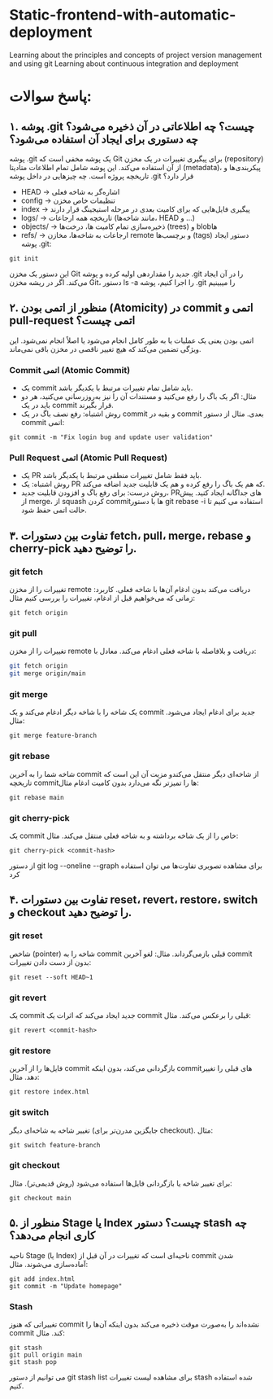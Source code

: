 # Static-frontend-with-automatic-deployment
Learning about the principles and concepts of project version management and using git Learning about continuous integration and deployment 

# پاسخ سوالات: 

## ۱. پوشه .git چیست؟ چه اطلاعاتی در آن ذخیره می‌شود؟ چه دستوری برای ایجاد آن استفاده می‌شود؟
پوشه .git یک پوشه مخفی است که Git برای پیگیری تغییرات در یک مخزن (repository) از آن استفاده می‌کند. این پوشه شامل تمام اطلاعات متادیتا (metadata)، پیکربندی‌ها و تاریخچه پروژه است.
چه چیزهایی در داخل پوشه .git قرار دارد؟
- HEAD → اشاره‌گر به شاخه فعلی
- config → تنظیمات خاص مخزن
- index → پیگیری فایل‌هایی که برای کامیت بعدی در مرحله استیجینگ قرار دارند
- logs/ → تاریخچه همه ارجاعات (مانند شاخه‌ها، HEAD و ...)
- objects/ → ذخیره‌سازی تمام کامیت ها، درخت‌ها (trees) و blobها
- refs/ → ارجاعات به شاخه‌ها، مخازن remote و برچسب‌ها (tags)
دستور ایجاد پوشه .git:

```
git init
```

این دستور یک مخزن Git جدید را مقداردهی اولیه کرده و پوشه .git را در آن ایجاد می‌کند.
اگر در ریشه مخزن Git، دستور ls -a را اجرا کنیم، پوشه .git را میبینیم

## ۲. منظور از اتمی بودن (Atomicity) در commit اتمی و pull-request اتمی چیست؟
اتمی بودن یعنی یک عملیات یا به طور کامل انجام می‌شود یا اصلاً انجام نمی‌شود. این ویژگی تضمین می‌کند که هیچ تغییر ناقصی در مخزن باقی نمی‌ماند.
### Commit اتمی (Atomic Commit)

- یک commit باید شامل تمام تغییرات مرتبط با یکدیگر باشد.
- مثال: اگر یک باگ را رفع می‌کنید و مستندات آن را نیز به‌روزرسانی می‌کنید، هر دو باید در یک commit قرار بگیرند.
- روش اشتباه: رفع نصف باگ در یک commit و بقیه در commit بعدی.
مثال از دستور commit اتمی:

```
git commit -m "Fix login bug and update user validation"
```

 ### Pull Request اتمی (Atomic Pull Request)
- یک PR باید فقط شامل تغییرات منطقی مرتبط با یکدیگر باشد.
- روش اشتباه: یک PR که هم یک باگ را رفع کرده و هم یک قابلیت جدید اضافه می‌کند.
- روش درست: برای رفع باگ و افزودن قابلیت جدید، PRهای جداگانه ایجاد کنید.
پیش از merge، از squash کردن commitها با دستور git rebase -i استفاده می کنیم تا حالت اتمی حفظ شود.

## ۳. تفاوت بین دستورات fetch، pull، merge، rebase و cherry-pick را توضیح دهید.
### git fetch
تغییرات را از مخزن remote دریافت می‌کند بدون ادغام آن‌ها با شاخه فعلی.
 کاربرد: زمانی که می‌خواهیم قبل از ادغام، تغییرات را بررسی کنیم
مثال:

```
git fetch origin
```


### git pull
تغییرات را از مخزن remote دریافت و بلافاصله با شاخه فعلی ادغام می‌کند.
 معادل با:

```sh
git fetch origin
git merge origin/main
```


### git merge
یک شاخه را با شاخه دیگر ادغام می‌کند و یک commit جدید برای ادغام ایجاد می‌شود.
 مثال:

```
git merge feature-branch
```

### git rebase
شاخه شما را به آخرین commit از شاخه‌ای دیگر منتقل می‌کندو مزیت آن این است که تاریخچه commitها را تمیزتر نگه می‌دارد بدون کامیت ادغام
 مثال:

```
git rebase main
```


### git cherry-pick
یک commit خاص را از یک شاخه برداشته و به شاخه فعلی منتقل می‌کند.
 مثال:

```
git cherry-pick <commit-hash>
```

 از دستور git log --oneline --graph برای مشاهده تصویری تفاوت‌ها می توان استفاده کرد

## ۴. تفاوت بین دستورات reset، revert، restore، switch و checkout را توضیح دهید.
### git reset
شاخص (pointer) شاخه را به commit قبلی بازمی‌گرداند.
 مثال: لغو آخرین commit بدون از دست دادن تغییرات:

```
git reset --soft HEAD~1
```

### git revert
یک commit جدید ایجاد می‌کند که اثرات یک commit قبلی را برعکس می‌کند.
 مثال:

```
git revert <commit-hash>
```

### git restore
فایل‌ها را از آخرین commit بازگردانی می‌کند، بدون اینکه commitهای قبلی را تغییر دهد.
 مثال:

```
git restore index.html
```

### git switch
تغییر شاخه به شاخه‌ای دیگر (جایگزین مدرن‌تر برای checkout).
 مثال:
```
git switch feature-branch
```

### git checkout
برای تغییر شاخه یا بازگردانی فایل‌ها استفاده می‌شود (روش قدیمی‌تر).
 مثال:

```
git checkout main
```


## ۵. منظور از Stage یا Index چیست؟ دستور stash چه کاری انجام می‌دهد؟
ناحیه Stage (یا Index)
ناحیه‌ای است که تغییرات در آن قبل از commit شدن آماده‌سازی می‌شوند.
 مثال:
```
git add index.html
git commit -m "Update homepage"
```

### Stash
تغییراتی که هنوز commit نشده‌اند را به‌صورت موقت ذخیره می‌کند بدون اینکه آن‌ها را commit کند.
 مثال:
```
git stash
git pull origin main
git stash pop
```
می توانیم از دستور git stash list برای مشاهده لیست تغییرات stash شده استفاده کنیم.
 




